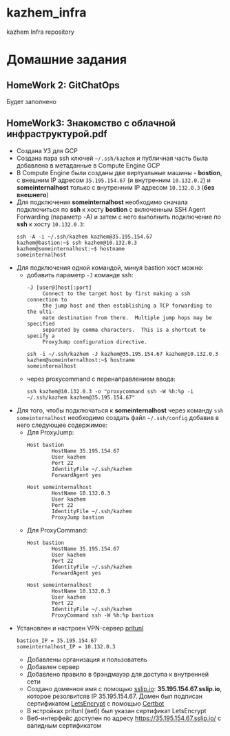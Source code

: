 # kazhem_infra
kazhem Infra repository


# Домашние задания
## HomeWork 2: GitChatOps
Будет заполнено
## HomeWork3: Знакомство с облачной инфраструктурой.pdf
* Создана УЗ для GCP
* Создана пара ssh ключей `~/.ssh/kazhem` и публичная часть была добавлена в метаданные в Compute Engine GCP
* В Compute Engine были созданы две виртуальные машины - **bostion**, с внешним IP адресом `35.195.154.67` (и внутренним `10.132.0.2`) и **someinternalhost** только с внутренним IP адресом `10.132.0.3` (**без внешнего**)
* Для подключения **someinternalhost** необходимо сначала подключиться по **ssh** к хосту **bostion** с включенным SSH Agent Forwarding (параметр -A) и затем с него выполнить подключение по **ssh** к хосту `10.132.0.3`:
    ```
    ssh -A -i ~/.ssh/kazhem kazhem@35.195.154.67
    kazhem@bastion:~$ ssh kazhem@10.132.0.3
    kazhem@someinternalhost:~$ hostname
    someinternalhost
    ```
 * Для подключения одной командой, минуя bastion хост можно:
    * добавить параметр `-J`  команде ssh:
        ```
        -J [user@]host[:port]
             Connect to the target host by first making a ssh connection to
             the jump host and then establishing a TCP forwarding to the ulti‐
             mate destination from there.  Multiple jump hops may be specified
             separated by comma characters.  This is a shortcut to specify a
             ProxyJump configuration directive.
        ```
       ```
       ssh -i ~/.ssh/kazhem -J kazhem@35.195.154.67 kazhem@10.132.0.3
       kazhem@someinternalhost:~$ hostname
       someinternalhost
       ```
    * через proxycommand с перенаправлением ввода:
      ```
      ssh kazhem@10.132.0.3 -o "proxycommand ssh -W %h:%p -i ~/.ssh/kazhem kazhem@35.195.154.67"
      ```
* Для того, чтобы подключаться к **someinternalhost** через команду `ssh someinternalhost` необходимо создать файл `~/.ssh/config` добавив в него следующее содержимое:
    * Для ProxyJump:
        ```
        Host bastion
                HostName 35.195.154.67
                User kazhem
                Port 22
                IdentityFile ~/.ssh/kazhem
                ForwardAgent yes

        Host someinternalhost
                HostName 10.132.0.3
                User kazhem
                Port 22
                IdentityFile ~/.ssh/kazhem
                ProxyJump bastion
        ```
    * Для ProxyCommand:
        ```
        Host bastion
                HostName 35.195.154.67
                User kazhem
                Port 22
                IdentityFile ~/.ssh/kazhem
                ForwardAgent yes

        Host someinternalhost
                HostName 10.132.0.3
                User kazhem
                Port 22
                IdentityFile ~/.ssh/kazhem
                ProxyCommand ssh -W %h:%p bastion
        ```
 * Установлен и настроен VPN-сервер [pritunl](https://pritunl.com/)
    ```
    bastion_IP = 35.195.154.67
    someinternalhost_IP = 10.132.0.3
    ```
   * Добавлены организация и пользователь
   * Добавлен сервер
   * Добавлено правило в брэндмауэр для доступа к внутренней сети
   * Создано доменное имя c помощью [sslip.io](https://sslip.io/): **35.195.154.67.sslip.io**, которое резолвитсяв IP 35.195.154.67. Домен был подписан сертификатом [LetsEncrypt]("https://letsencrypt.org/") с помощью [Certbot](https://certbot.eff.org/)
   * В нстройках pritunl (веб) был указан сертификат LetsEncrypt
   * Веб-интерфейс доступен по адресу https://35.195.154.67.sslip.io/ с валидным сертификатом
